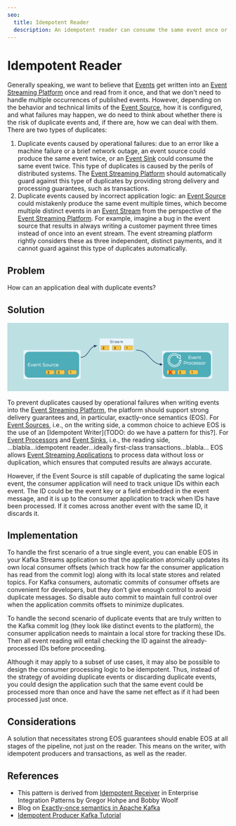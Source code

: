```yaml
---
seo:
  title: Idempotent Reader
  description: An idempotent reader can consume the same event once or multiple times, and it will have the same effect.
---
```


# Idempotent Reader
Generally speaking, we want to believe that [Events](../event/event.md) get written into an [Event Streaming Platform](../event-stream/event-streaming-platform.md) once and read from it once, and that we don't need to handle multiple occurrences of published events.
However, depending on the behavior and technical limits of the [Event Source](../event-source/event-source.md), how it is configured, and what failures may happen, we do need to think about whether there is the risk of duplicate events and, if there are, how we can deal with them.
There are two types of duplicates:

1. Duplicate events caused by operational failures: due to an error like a machine failure or a brief network outage, an event source could produce the same event twice, or an [Event Sink](../event-sink/event-sink.md) could consume the same event twice. This type of duplicates is caused by the perils of distributed systems. The [Event Streaming Platform](../event-stream/event-streaming-platform.md) should automatically guard against this type of duplicates by providing strong delivery and processing guarantees, such as transactions.
2. Duplicate events caused by incorrect application logic: an [Event Source](../event-source/event-source.md) could mistakenly produce the same event multiple times, which become multiple distinct events in an [Event Stream](../event-stream/event-stream.md) from the perspective of the [Event Streaming Platform](../event-stream/event-streaming-platform.md). For example, imagine a bug in the event source that results in always writing a customer payment three times instead of once into an event stream. The event streaming platform rightly considers these as three independent, distinct payments, and it cannot guard against this type of duplicates automatically.

## Problem
How can an application deal with duplicate events?

## Solution
![idempotent-reader](../img/idempotent-reader.png)

To prevent duplicates caused by operational failures when writing events into the [Event Streaming Platform](../event-stream/event-streaming-platform.md), the platform should support strong delivery guarantees and, in particular, exactly-once semantics (EOS).  For [Event Sources](../event-source/event-source.md), i.e., on the writing side, a common choice to achieve EOS is the use of an [Idempotent Writer](TODO: do we have a pattern for this?]. For [Event Processors](../event-processing/event-processor.md) and [Event Sinks](../event-sink/event-sink.md), i.e., the reading side, ...blabla...idempotent reader...ideally first-class transactions...blabla...
EOS allows [Event Streaming Applications](../event-processing/event-processing-application.md) to process data without loss or duplication, which ensures that computed results are always accurate. 

However, if the Event Source is still capable of duplicating the same logical event, the consumer application will need to track unique IDs within each event.
The ID could be the event key or a field embedded in the event message, and it is up to the consumer application to track when IDs have been processed.
If it comes across another event with the same ID, it discards it.

## Implementation
To handle the first scenario of a true single event, you can enable EOS in your Kafka Streams application so that the application atomically updates its own local consumer offsets (which track how far the consumer application has read from the commit log) along with its local state stores and related topics.
For Kafka consumers, automatic commits of consumer offsets are convenient for developers, but they don’t give enough control to avoid duplicate messages.
So disable auto commit to maintain full control over when the application commits offsets to minimize duplicates.

To handle the second scenario of duplicate events that are truly written to the Kafka commit log (they look like distinct events to the platform), the consumer application needs to maintain a local store for tracking these IDs.
Then all event reading will entail checking the ID against the already-processed IDs before proceeding.

Although it may apply to a subset of use cases, it may also be possible to design the consumer processing logic to be idempotent.
Thus, instead of the strategy of avoiding duplicate events or discarding duplicate events, you could design the application such that the same event could be processed more than once and have the same net effect as if it had been processed just once.

## Considerations
A solution that necessitates strong EOS guarantees should enable EOS at all stages of the pipeline, not just on the reader.
This means on the writer, with idempotent producers and transactions, as well as the reader.

## References
* This pattern is derived from [Idempotent Receiver](https://www.enterpriseintegrationpatterns.com/patterns/messaging/IdempotentReceiver.html) in Enterprise Integration Patterns by Gregor Hohpe and Bobby Woolf
* Blog on [Exactly-once semantics in Apache Kafka](https://www.confluent.io/blog/simplified-robust-exactly-one-semantics-in-kafka-2-5/)
* [Idempotent Producer Kafka Tutorial](https://kafka-tutorials.confluent.io/message-ordering/kafka.html)
